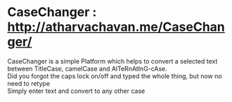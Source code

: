 # CaseChanger : http://atharvachavan.me/CaseChanger/
CaseChanger is a simple Platform which helps to convert a selected text between
TitleCase, camelCase and AlTeRnAtInG-cAse.<br>
Did you forgot the caps lock on/off and typed the whole thing, but now no need to
retype<br>
Simply enter text and convert to any other case
